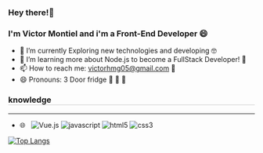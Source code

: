 ### Hey there!👋

<h3>I'm Victor Montiel and i'm a Front-End Developer 😄</h3>

- 🔭 I’m currently Exploring new technologies and developing 	:nerd_face: 
- 🌱 I’m learning more about Node.js to become a FullStack Developer! :brain: 
- 📫 How to reach me: <a href="mailto:victorhmg05@gmail.com">victorhmg05@gmail.com</a> :incoming_envelope:
- 😄 Pronouns: 3 Door fridge :rofl: :rofl: :rofl:


<h3 style="border-bottom:solid 1px #ccc">knowledge</h3>
<hr>

- 🌐 &nbsp;
![Vue.js](https://img.shields.io/badge/-VueJS-333333?style=flat-&amp;logo=vue.js)
![javascript](https://img.shields.io/badge/-javascript-333333?style=flat-&amp;logo=javascript)
![html5](https://img.shields.io/badge/-HTML5-333333?style=flat-&amp;logo=HTML5)
![css3](https://img.shields.io/badge/-CSS3-333333?style=flat-&amp;logo=css3&logoColor=1572B6)

[![Top Langs](https://github-readme-stats.vercel.app/api/top-langs/?username=vm05&layout=compact&text_color=daf7dc&bg_color=151515)](https://github.com/vm05/github-readme-stats)

<!-- ![node.js](https://img.shields.io/badge/-NODE.JS-333333?style=flat-square&amp;logo=node.js) -->
